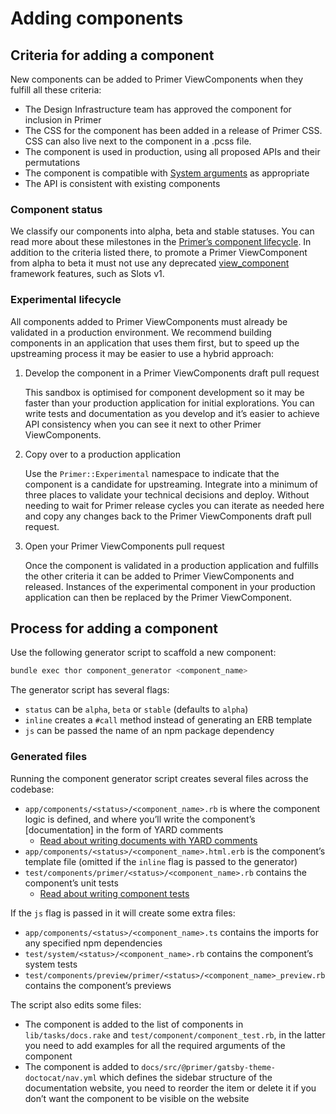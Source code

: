 # Adding components

## Criteria for adding a component

New components can be added to Primer ViewComponents when they fulfill all these criteria:

- The Design Infrastructure team has approved the component for inclusion in Primer
- The CSS for the component has been added in a release of Primer CSS. CSS can also live next to the component in a .pcss file.
- The component is used in production, using all proposed APIs and their permutations
- The component is compatible with [System arguments](https://primer.style/design/foundations/system-arguments) as appropriate
- The API is consistent with existing components

### Component status

We classify our components into alpha, beta and stable statuses. You can read more about these milestones in the [Primer’s component lifecycle](https://primer.style/design/guides/component-lifecycle). In addition to the criteria listed there, to promote a Primer ViewComponent from alpha to beta it must not use any deprecated [view_component](https://viewcomponent.org/CHANGELOG.html) framework features, such as Slots v1.

### Experimental lifecycle

All components added to Primer ViewComponents must already be validated in a production environment. We recommend building components in an application that uses them first, but to speed up the upstreaming process it may be easier to use a hybrid approach:

1. Develop the component in a Primer ViewComponents draft pull request

    This sandbox is optimised for component development so it may be faster than your production application for initial explorations. You can write tests and documentation as you develop and it’s easier to achieve API consistency when you can see it next to other Primer ViewComponents.

2. Copy over to a production application

    Use the `Primer::Experimental` namespace to indicate that the component is a candidate for upstreaming. Integrate into a minimum of three places to validate your technical decisions and deploy. Without needing to wait for Primer release cycles you can iterate as needed here and copy any changes back to the Primer ViewComponents draft pull request.

3. Open your Primer ViewComponents pull request

    Once the component is validated in a production application and fulfills the other criteria it can be added to Primer ViewComponents and released. Instances of the experimental component in your production application can then be replaced by the Primer ViewComponent.

## Process for adding a component

Use the following generator script to scaffold a new component:

```bash
bundle exec thor component_generator <component_name>
```

The generator script has several flags:

- `status` can be `alpha`, `beta` or `stable` (defaults to `alpha`)
- `inline` creates a `#call` method instead of generating an ERB template
- `js` can be passed the name of an npm package dependency

### Generated files

Running the component generator script creates several files across the codebase:

- `app/components/<status>/<component_name>.rb` is where the component logic is defined, and where you’ll write the component’s [documentation] in the form of YARD comments
  - [Read about writing documents with YARD comments](./README.md#writing-documentation)
- `app/components/<status>/<component_name>.html.erb` is the component’s template file (omitted if the `inline` flag is passed to the generator)
- `test/components/primer/<status>/<component_name>.rb` contains the component’s unit tests
  - [Read about writing component tests](./README.md#system-tests)

If the `js` flag is passed in it will create some extra files:

- `app/components/<status>/<component_name>.ts` contains the imports for any specified npm dependencies
- `test/system/<status>/<component_name>.rb` contains the component’s system tests
- `test/components/preview/primer/<status>/<component_name>_preview.rb` contains the component’s previews

The script also edits some files:

- The component is added to the list of components in `lib/tasks/docs.rake` and `test/component/component_test.rb`, in the latter you need to add examples for all the required arguments of the component
- The component is added to `docs/src/@primer/gatsby-theme-doctocat/nav.yml` which defines the sidebar structure of the documentation website, you need to reorder the item or delete it if you don’t want the component to be visible on the website

